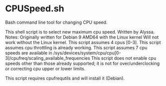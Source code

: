 # CPUSpeed.sh
Bash command line tool for changing CPU speed.

This shell script is to select new maximum cpu speed.
Written by Alyssa.
Notes:
Originally written for Debian 9 AMD64 with the Linux kernel
Will not work without the Linux kernel.
This script assumes 4 cpus [0-3].
This script assumes cpu throttling is already working.
This script assumes 7 cpu speeds are available in /sys/devices/system/cpu/cpu[0-3]/cpufreq/scaling_available_frequencies
This script does not enable cpu speeds other than those already supported; it is not for over/underclocking or correcting cpu upper or lower limits.

This script requires cpufrequtils and will install it (Debian).
